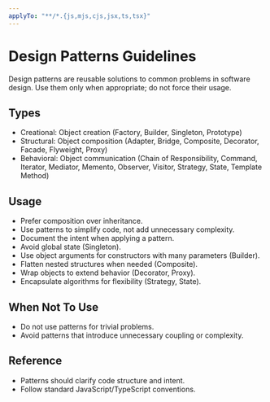 ```yaml
---
applyTo: "**/*.{js,mjs,cjs,jsx,ts,tsx}"
---
```


# Design Patterns Guidelines

Design patterns are reusable solutions to common problems in software design. Use them only when appropriate; do not force their usage.

## Types

- Creational: Object creation (Factory, Builder, Singleton, Prototype)
- Structural: Object composition (Adapter, Bridge, Composite, Decorator, Facade, Flyweight, Proxy)
- Behavioral: Object communication (Chain of Responsibility, Command, Iterator, Mediator, Memento, Observer, Visitor, Strategy, State, Template Method)

## Usage

- Prefer composition over inheritance.
- Use patterns to simplify code, not add unnecessary complexity.
- Document the intent when applying a pattern.
- Avoid global state (Singleton).
- Use object arguments for constructors with many parameters (Builder).
- Flatten nested structures when needed (Composite).
- Wrap objects to extend behavior (Decorator, Proxy).
- Encapsulate algorithms for flexibility (Strategy, State).

## When Not To Use

- Do not use patterns for trivial problems.
- Avoid patterns that introduce unnecessary coupling or complexity.

## Reference

- Patterns should clarify code structure and intent.
- Follow standard JavaScript/TypeScript conventions.